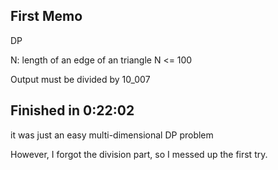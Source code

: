 ## First Memo

DP

N: length of an edge of an triangle
N <= 100

Output must be divided by 10_007

## Finished in 0:22:02

it was just an easy multi-dimensional DP problem

However, I forgot the division part, so I messed up the first try.
